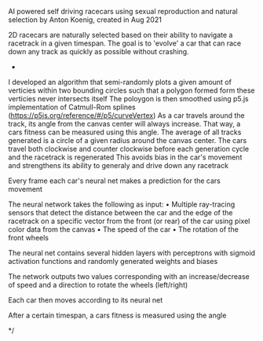 AI powered self driving racecars using sexual reproduction and natural selection
by Anton Koenig, created in Aug 2021

2D racecars are naturally selected based on their ability to navigate a racetrack in a given timespan. The goal is to 'evolve' a car that can race down any track as quickly as possible without crashing.

-

I developed an algorithm that semi-randomly plots a given amount of verticies within two bounding circles such that a polygon formed form these verticies never intersects itself
The poloygon is then smoothed using p5.js implementation of Catmull-Rom splines (https://p5js.org/reference/#/p5/curveVertex)
As a car travels around the track, its angle from the canvas center will always increase. That way, a cars fitness can be measured using this angle.
The average of all tracks generated is a circle of a given radius around the canvas center.
The cars travel both clockwise and counter clockwise before each generation cycle and the racetrack is regenerated 
This avoids bias in the car's movement and strengthens its ability to generaly and drive down any racetrack

Every frame each car's neural net makes a prediction for the cars movement

The neural network takes the following as input:
  • Multiple ray-tracing sensors that detect the distance between the car and the edge of the racetrack on a specific vector from the front (or rear) of the car using pixel color data from the canvas
  • The speed of the car
  • The rotation of the front wheels

The neural net contains several hidden layers with perceptrons with sigmoid activation functions and randomly generated weights and biases

The network outputs two values corresponding with an increase/decrease of speed and a direction to rotate the wheels (left/right)

Each car then moves according to its neural net

After a certain timespan, a cars fitness is measured using the angle 

*/
